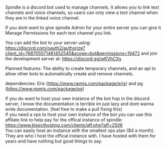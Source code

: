 Spindle is a discord bot used to manage channels. It allows you to link text channels and voice channels, so users can only view a text channel when they are in the linked voice channel.

If you dont want to give spindle Admin for your entire server you can give it Manage Permissions for each text channel you link.

You can add the bot to your server using: https://discord.com/oauth2/authorize?client_id=768705571481452545&scope=bot&permissions=19472 and join the development server at: https://discord.gg/wKVhCXs

Planned features: The ability to create temporary channels, and an api to allow other bots to automatically create and remove channels.

dependencies: Eris (https://www.npmjs.com/package/eris) and pg (https://www.npmjs.com/package/pg)

If you do want to host your own instance of the bot hop in the discord server, I know the documentation is terrible im just lazy and dont wanna write documentation. (feel free to make a pull fixing this)  
If you need a vps to host your own instance of the bot you can use this affilate link to help pay for the offical instance of spindle: https://www.bisecthosting.com/clients/aff.php?aff=2506  
You can easily host an instance with the smallest vps plan ($4 a month). They are who I host the offical instance with. I have hosted with them for years and have nothing but good things to say.  
